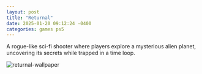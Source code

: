```yaml
---
layout: post
title: "Returnal"
date: 2025-01-20 09:12:24 -0400
categories: games ps5
---
```


A rogue-like sci-fi shooter where players explore a mysterious alien planet, uncovering its secrets while trapped in a time loop.

![returnal-wallpaper](https://mp1st.com/wp-content/uploads/2021/04/Returnal-ray-tracing-60fps-4k-scaled.jpg.webp)
